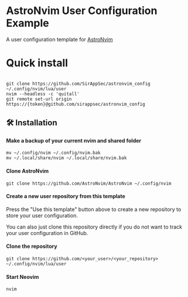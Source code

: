 # AstroNvim User Configuration Example

A user configuration template for [AstroNvim](https://github.com/AstroNvim/AstroNvim)

# Quick install
```

git clone https://github.com/SirAppSec/astronvim_config ~/.config/nvim/lua/user
nvim --headless -c 'quitall'
git remote set-url origin https://{token}@github.com/sirappsec/astronvim_config
```
## 🛠️ Installation

#### Make a backup of your current nvim and shared folder

```shell
mv ~/.config/nvim ~/.config/nvim.bak
mv ~/.local/share/nvim ~/.local/share/nvim.bak
```

#### Clone AstroNvim

```shell
git clone https://github.com/AstroNvim/AstroNvim ~/.config/nvim
```

#### Create a new user repository from this template

Press the "Use this template" button above to create a new repository to store your user configuration.

You can also just clone this repository directly if you do not want to track your user configuration in GitHub.

#### Clone the repository

```shell
git clone https://github.com/<your_user>/<your_repository> ~/.config/nvim/lua/user
```

#### Start Neovim

```shell
nvim
```
